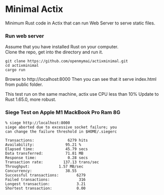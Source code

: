 # Minimal Actix

Minimum Rust code in Actix that can run Web Server to serve static files.

### Run web server

Assume that you have installed Rust on your computer.<br>
Clone the repo, get into the directory and run it.
```
git clone https://github.com/openmymai/actixminimal.git
cd actixminimal
cargo run
``` 
Browse to http://localhost:8000
Then you can see that it serve index.html from public folder.

This test run on the same machine, actix use CPU less than 10%
Update to Rust 1.65.0, more robust.

### Siege Test on Apple M1 MackBook Pro Ram 8G
```
% siege http://localhost:8000
siege aborted due to excessive socket failure; you
can change the failure threshold in $HOME/.siegerc

Transactions:		        6279 hits
Availability:		       95.21 %
Elapsed time:		       45.79 secs
Data transferred:	       71.81 MB
Response time:		        0.28 secs
Transaction rate:	      137.13 trans/sec
Throughput:		        1.57 MB/sec
Concurrency:		       38.55
Successful transactions:        6279
Failed transactions:	         316
Longest transaction:	        3.21
Shortest transaction:	        0.00
```
